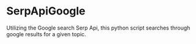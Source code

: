 # SerpApiGoogle
Utilizing the Google search Serp Api, this python script searches through google results for a given topic. 

